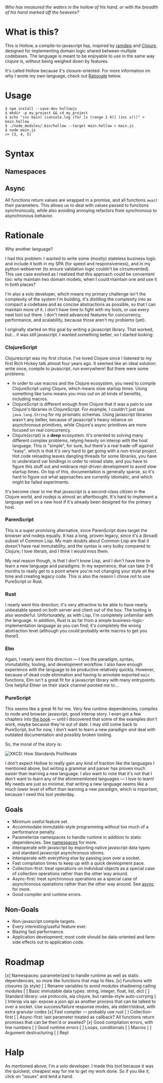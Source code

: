 _Who has measured the waters in the hollow of his hand, or with the breadth of his hand marked off the heavens?_

# What is this?

This is Hollow, a compile-to-javascript lisp, inspired by [ramdajs](https://ramdajs.com/) and [Clojure](https://clojure.org/), designed for implementing domain logic shared between multiple codebases. The language is meant to be enjoyable to use in the same way clojure is, without being weighed down by features.

It's called Hollow because it's closure-oriented. For more information on why I wrote my own language, check out [Rationale](#rationale) below.

# Usage

```
$ npm install --save-dev hollowjs
$ mkdir -p my_project && cd my_project
$ echo "(ns main) (console.log (for [x (range 2 4)] (inc x)))" > main.hollow
$ ./node_modules/.bin/hollow --target main.hollow > main.js
$ node main.js
>> [3, 4, 5]
```

# Syntax

## Namespaces

## Async

 All functions return values are wrapped in a promise, and all functions `await` their parameters. This allows us to deal with values passed to functions synchronously, while also avoiding annoying refactors from synchronous to asynchronous behavior.

# Rationale

Why another language?

I had this problem: I wanted to write some (mostly) stateless business logic and include it both in my SPA (for speed and responsiveness), and in my python webserver (to ensure validation logic couldn't be circumvented). This use case evolved as I realized that this approach could be convenient too: why maintain two domain models, when I could maintain one and use it in both places?

I'm also a solo developer, which means my primary challenge isn't the complexity of the system I'm building, it's distilling the complexity into as compact a codebase and as concise abstractions as possible, so that I can maintain more of it. I don't have time to fight with my tools, or use every neat tool out there. I don't need advanced features for concurrency, performance, and scalability, because those aren't my problems (yet).

I originally started on this goal by writing a javascript library. That worked, but... it was still javascript. I wanted something better, so I started looking:

### ClojureScript

Clojurescript was my first choice. I've loved Clojure since I listened to my first Rich Hickey talk almost four years ago. It seemed like an ideal solution: write once, compile to javascript, run everywhere! But there were some problems:

- In order to use macros and the Clojure ecosystem, you need to compile ClojureScript using Clojure, which means slow startup times. Using something like lumo means you miss out on all kinds of benefits, including macros.
- ClojureScript is different enough from Clojure that it was a pain to use Clojure's libraries in ClojureScript. For example, I couldn't just use `java.lang.String` for my prismatic schemas. Using javascript libraries wasn't any better, because of javascript's heavy reliance on asynchronous primitives, while Clojure's async primitives are more focused on real concurrency.
- Clojure(script) is a **deep** ecosystem. It's oriented to solving many different complex problems, relying heavily on interop with the host language. This is "simple", for sure, but there's a real trade-off against "easy", which is that it's very hard to get going with a non-trivial project. Hot code reloading leaves dangling threads for some libraries, you have to understand var bindings in order to reload state, and you have to figure this stuff out and embrace repl-driven development to avoid slow startup times. On top of this, documentation is generally sparse, so it's hard to figure out what approaches are currently idiomatic, and which might be failed experiments.

It's become clear to me that javascript is a second-class citizen in the Clojure world, and nodejs is almost an afterthought. It's hard to implement a language well on a new host if it's already been designed for the primary host. 

### ParenScript

This is a super promising alternative, since ParenScript does target the browser and nodejs equally. It has a long, proven legacy, since it's a (broad) subset of Common Lisp. My main doubts about Common Lisp are that it doesn't have real immutability, and the syntax is very bulky compared to Clojure; I love literals, and I think I would miss them. 

My real reason though, is that I don't know Lisp, and I don't have time to learn a new language and paradigms. In my experience, that can take 3-6 months to really get to a point where you're not changing your style all the time and creating legacy code. This is also the reason I chose not to use PureScript or Rust.

### Rust

I nearly went this direction; it's very attractive to be able to have nearly unbeatable speed on both server and client out of the box. The tooling is also wonderful. Unfortunately, as with Lisp, I'm completely unfamiliar with the language. In addition, Rust is as far from a simple business-logic-implementation language as you can find; it's completely the wrong abstraction level (although you could probably write macros to get you there!).

### Elm

Again, I nearly went this direction — I love the paradigm, syntax, immutability, tooling, and development workflow. I also have enough experience with the language to be productive relatively quickly. However, because of dead code elimination and having to annotate exported `main` functions, Elm isn't a great fit for a javascript library with many entrypoints. One helpful Elmer on their slack channel pointed me to...

### PureScript

This seems like a great fit for me. Very few runtime dependencies, compiles to node and browser javascript, good interop story. I even got a few chapters into [the book](https://leanpub.com/purescript/read) — until I discovered that some of the examples don't work, maybe because they're out of date. I may still come back to PureScript, but for now, I don't want to learn a new paradigm _and_ deal with outdated documentation and possibly broken tooling.

So, the moral of the story is:

![XKCD: How Standards Proliferate](https://imgs.xkcd.com/comics/standards.png)

I don't expect Hollow to really gain any kind of traction like the languages I mentioned above, but writing a grammar and parser has proven much easier than learning a new language. I also want to note that it's not that I don't want to learn any of the aforementioned languages — I love to learn! My needs are just so minimal, that writing a new language seems like a much lower level of effort than learning a new paradigm, which is important, because I need this tool yesterday.

## Goals

- Minimum useful feature set.
- Accommodate immutable-style programming without too much of a performance penalty.
- Parameterize namespaces to handle runtime in addition to static dependencies. See [namespaces](#namespaces) for more.
- Interoperate with javascript by exporting native javascript data types and standard javascript asynchronous idioms.
- Interoperate with everything else by passing json over a socket.
- Fast compilation times to keep up with a quick development pace.
- Collection-first: treat operations on individual objects as a special case of collection operations rather than the other way around.
-  Async-first: treat synchronous operations as a special case of asynchronous operations rather than the other way around. See [async](#async) for more.
-  Good compiler and runtime errors.

## Non-Goals

- Non-javascript compile targets.
- Every interesting/useful feature ever.
- Blazing fast performance.
- Application development; most code should be data-oriented and farm side effects out to application code.

# Roadmap

[x] Namespaces: parameterized to handle runtime as well as static dependencies, so more like functions that map to files.
[x] Functions with closures (js style)
[ ] Rename variables to avoid modules shadowing calling modules
[ ] Basic immutable data types: string, integer, float, list, dict
[ ] Standard library: use protocols, ala clojure, but ramda-style auto-currying
[ ] Interop via api: expose a json api as another process that can be talked to over a socket. Use success/failure response modes, ala stderr/stdout, with extra granular codes
[x] Fast compiler — probably use rust
[ ] Collection-first
[ ] Async-first: last parameter treated as callback? All functions return promises that can be then'd or awaited?
[x] Good compilation errors, with line numbers
[ ] Good runtime errors
[ ] Loops, conditionals
[ ] Macros
[ ] Argument destructuring
[ ] Repl

# Halp

As mentioned above, I'm a solo developer. I made this tool because it was the quickest, cheapest way for me to get my work done. So if you like it, click on "issues" and lend a hand.
